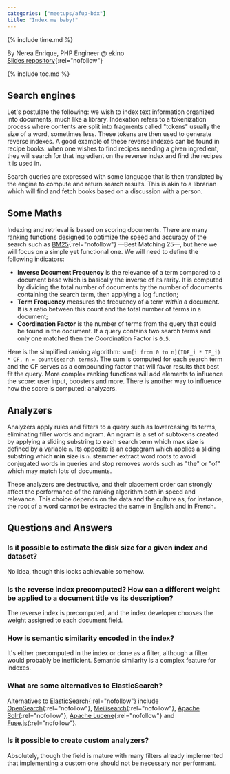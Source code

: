 ```yaml
---
categories: ["meetups/afup-bdx"]
title: "Index me baby!"
---
```


{% include time.md %}

By Nerea Enrique, PHP Engineer @ ekino  
[Slides repository](https://github.com/Curryed/search){:rel="nofollow"}

{% include toc.md %}

## Search engines

Let's postulate the following: we wish to index text information organized into documents, much like a library.
Indexation refers to a tokenization process where contents are split into fragments called "tokens" usually the size of
a word, sometimes less. These tokens are then used to generate reverse indexes. A good example of these reverse indexes
can be found in recipe books: when one wishes to find recipes needing a given ingredient, they will search for that
ingredient on the reverse index and find the recipes it is used in.

Search queries are expressed with some language that is then translated by the engine to compute and return search
results. This is akin to a librarian which will find and fetch books based on a discussion with a person.

## Some Maths

Indexing and retrieval is based on scoring documents. There are many ranking functions designed to optimize the speed
and accuracy of the search such as [BM25](https://en.wikipedia.org/wiki/Okapi_BM25){:rel="nofollow"} —Best Matching 25—,
but here we will focus on a simple yet functional one. We will need to define the following indicators:

- **Inverse Document Frequency** is the relevance of a term compared to a document base which is basically the inverse of
  its rarity. It is computed by dividing the total number of documents by the number of documents containing the search
  term, then applying a log function;
- **Term Frequency** measures the frequency of a term _within_ a document. It is a ratio between this count and the
  total number of terms in a document;
- **Coordination Factor** is the number of terms from the query that could be found in the document. If a query contains
  two search terms and only one matched then the Coordination Factor is `0.5`.

Here is the simplified ranking algorithm: `sum[i from 0 to n](IDF_i * TF_i) * CF, n = count(search terms)`. The sum is
computed for each search term and the CF serves as a compounding factor that will favor results that best fit the query.
More complex ranking functions will add elements to influence the score: user input, boosters and more. There is another
way to influence how the score is computed: analyzers.

## Analyzers

Analyzers apply rules and filters to a query such as lowercasing its terms, eliminating filler words and ngram. An ngram
is a set of subtokens created by applying a sliding substring to each search term which max size is defined by a
variable `n`. Its opposite is an edgegram which applies a sliding substring which **min** size is `n`. stemmer extract
word roots to avoid conjugated words in queries and stop removes words such as "the" or "of" which may match lots of
documents.

These analyzers are destructive, and their placement order can strongly affect the performance of the ranking algorithm
both in speed and relevance. This choice depends on the data and the culture as, for instance, the root of a word cannot
be extracted the same in English and in French.

## Questions and Answers
### Is it possible to estimate the disk size for a given index and dataset?

No idea, though this looks achievable somehow.

### Is the reverse index precomputed? How can a different weight be applied to a document title vs its description?

The reverse index is precomputed, and the index developer chooses the weight assigned to each document field.

### How is semantic similarity encoded in the index?

It's either precomputed in the index or done as a filter, although a filter would probably be inefficient. Semantic
similarity is a complex feature for indexes.

### What are some alternatives to ElasticSearch?

Alternatives to [ElasticSearch](https://www.elastic.co/elasticsearch){:rel="nofollow"} include [OpenSearch](https://opensearch.org/){:rel="nofollow"},
[Meilisearch](https://www.meilisearch.com/){:rel="nofollow"}, [Apache Solr](https://solr.apache.org/){:rel="nofollow"}, [Apache Lucene](https://lucene.apache.org/){:rel="nofollow"}
and [Fuse.js](https://www.fusejs.io/){:rel="nofollow"}.

### Is it possible to create custom analyzers?

Absolutely, though the field is mature with many filters already implemented that implementing a custom one should not
be necessary nor performant.
